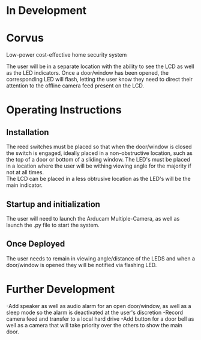 # In Development

# Corvus
Low-power cost-effective home security system

The user will be in a separate location with the ability to see the LCD as well as the LED indicators. Once a door/window has been opened, the corresponding LED will flash, letting the user know they need to direct their attention to the offline camera feed present on the LCD. 

# Operating Instructions 

## Installation 
The reed switches must be placed so that when the door/window is closed the switch is engaged, ideally placed in a non-obstructive location, such as the top of a door or bottom of a sliding window. 
The LED's must be placed in a location where the user will be withing viewing angle for the majority if not at all times.  
The LCD can be placed in a less obtrusive location as the LED's will be the main indicator.  

## Startup and initialization 
The user will need to launch the Arducam Multiple-Camera, as well as launch the .py file to start the system. 

## Once Deployed 
The user needs to remain in viewing angle/distance of the LEDS and when a door/window is opened they will be notified via flashing LED. 

# Further Development 
-Add speaker as well as audio alarm for an open door/window, as well as a sleep mode so the alarm is deactivated at the user's discretion 
-Record camera feed and transfer to a local hard drive 
-Add button for a door bell as well as a camera that will take priority over the others to show the main door. 

 

